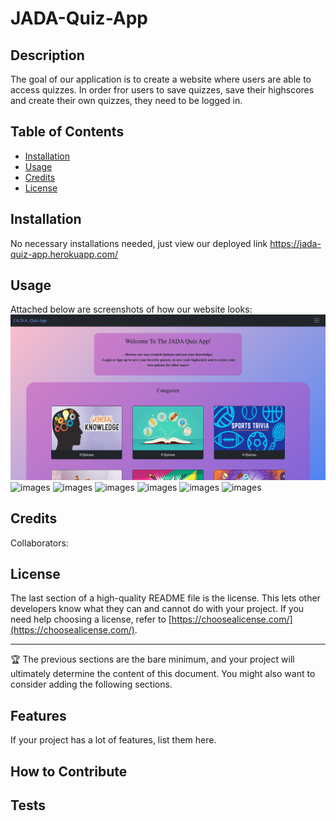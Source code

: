 # JADA-Quiz-App

## Description

The goal of our application  is to create a website where users are able to access quizzes. In order fror users to save quizzes, save their highscores and create their own quizzes, they need to be logged in.

## Table of Contents 

- [Installation](#installation)
- [Usage](#usage)
- [Credits](#credits)
- [License](#license)

## Installation

No necessary installations needed, just view our deployed link https://jada-quiz-app.herokuapp.com/

## Usage

Attached below are screenshots of how our website looks:
    ![images](client/src/assets/JADA1.png)
    ![images](src/assets/JADA2.png)
    ![images](src/assets/JADA3.png)
    ![images](src/assets/JADA4.png)
    ![images](src/assets/JADA5.png)
    ![images](src/assets/JADA6.png)
    ![images](src/assets/JADA7.png)

## Credits

Collaborators: 




## License

The last section of a high-quality README file is the license. This lets other developers know what they can and cannot do with your project. If you need help choosing a license, refer to [https://choosealicense.com/](https://choosealicense.com/).

---

🏆 The previous sections are the bare minimum, and your project will ultimately determine the content of this document. You might also want to consider adding the following sections.



## Features

If your project has a lot of features, list them here.

## How to Contribute


## Tests

